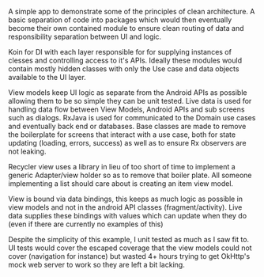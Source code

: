 A simple app to demonstrate some of the principles of clean architecture. A basic separation of code into packages which would then eventually become their own contained module to ensure clean routing of data and responsibility separation between UI and logic.

Koin for DI with each layer responsible for for supplying instances of clesses and controlling access to it's APIs. Ideally these modules would contain mostly hidden classes with only the Use case and data objects available to the UI layer.

View models keep UI logic as separate from the Android APIs as possible allowing them to be so simple they can be unit tested. Live data is used for handling data flow between View Models, Android APIs and sub screens such as dialogs. RxJava is used for communicated to the Domain use cases and eventually back end or databases. Base classes are made to remove the boilerplate for screens that interact with a use case, both for state updating (loading, errors, success) as well as to ensure Rx observers are not leaking.

Recycler view uses a library in lieu of too short of time to implement a generic Adapter/view holder so as to remove that boiler plate. All someone implementing a list should care about is creating an item view model.

View is bound via data bindings, this keeps as much logic as possible in view models and not in the android API classes (fragment/activity). Live data supplies these bindings with values which can update when they do (even if there are currently no examples of this)

Despite the simplicity of this example, I unit tested as much as I saw fit to. UI tests would cover the escaped coverage that the view models could not cover (navigation for instance) but wasted 4+ hours trying to get OkHttp's mock web server to work so they are left a bit lacking.
